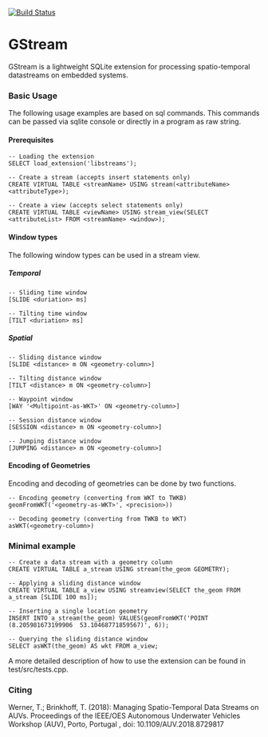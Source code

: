 [![Build Status](https://travis-ci.org/Tobias-Werner/GStream.svg?branch=master)](https://travis-ci.org/Tobias-Werner/GStream)

# GStream

GStream is a lightweight SQLite extension for processing spatio-temporal datastreams on embedded systems.


### Basic Usage
The following usage examples are based on sql commands. This commands can be passed via sqlite console or directly in a program as raw string.

#### Prerequisites

```
-- Loading the extension
SELECT load_extension('libstreams');

-- Create a stream (accepts insert statements only)
CREATE VIRTUAL TABLE <streamName> USING stream(<attributeName> <attributeType>);

-- Create a view (accepts select statements only)
CREATE VIRTUAL TABLE <viewName> USING stream_view(SELECT <attributeList> FROM <streamName> <window>);
```

#### Window types

The following window types can be used in a stream view.

##### Temporal

```
-- Sliding time window
[SLIDE <duriation> ms]

-- Tilting time window
[TILT <duriation> ms]
```

##### Spatial

```
-- Sliding distance window
[SLIDE <distance> m ON <geometry-column>]

-- Tilting distance window
[TILT <distance> m ON <geometry-column>]

-- Waypoint window
[WAY '<Multipoint-as-WKT>' ON <geometry-column>]

-- Session distance window
[SESSION <distance> m ON <geometry-column>]

-- Jumping distance window
[JUMPING <distance> m ON <geometry-column>]
```

#### Encoding of Geometries

Encoding and decoding of geometries can be done by two functions.
```
-- Encoding geometry (converting from WKT to TWKB)
geomFromWKT('<geometry-as-WKT>', <precision>))

-- Decoding geometry (converting from TWKB to WKT)
asWKT(<geometry-column>)
``` 

### Minimal example

```
-- Create a data stream with a geometry column
CREATE VIRTUAL TABLE a_stream USING stream(the_geom GEOMETRY);

-- Applying a sliding distance window
CREATE VIRTUAL TABLE a_view USING streamview(SELECT the_geom FROM a_stream [SLIDE 100 ms]);

-- Inserting a single location geometry
INSERT INTO a_stream(the_geom) VALUES(geomFromWKT('POINT (8.205981673199906  53.10468771859567)', 6));

-- Querying the sliding distance window
SELECT asWKT(the_geom) AS wkt FROM a_view;
```


A more detailed description of how to use the extension can be found in test/src/tests.cpp.

### Citing
Werner, T.; Brinkhoff, T. (2018): Managing Spatio-Temporal Data Streams on AUVs. Proceedings of the IEEE/OES Autonomous Underwater Vehicles Workshop (AUV), Porto, Portugal , doi: 10.1109/AUV.2018.8729817 